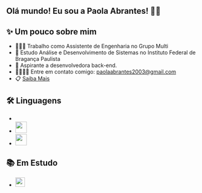 ## Olá mundo! Eu sou a Paola Abrantes! 👋🏻

## ✨ Um pouco sobre mim
- 👩🏻‍💻 Trabalho como Assistente de Engenharia no Grupo Multi
- 📔 Estudo Análise e Desenvolvimento de Sistemas no Instituto Federal de Bragança Paulista
- 💭 Aspirante a desenvolvedora back-end.
- 🫱🏼‍🫲🏻 Entre em contato comigo: paolaabrantes2003@gmail.com
- 📋 [Saiba Mais](https://paolaabrantes.github.io/)


## 🛠️ Linguagens
- <img src="https://img.icons8.com/?size=100&id=25423&format=png&color=000000" width="15px">
- <img src="https://img.icons8.com/?size=100&id=112069&format=png&color=000000" width="30px">
- <img src="https://img.icons8.com/?size=100&id=112747&format=png&color=000000" width="30px">


## 📚 Em Estudo
- <img src="https://img.icons8.com/?size=100&id=24045&format=png&color=000000" width="25px">
